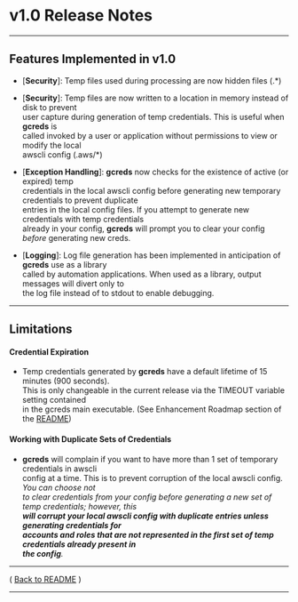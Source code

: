 # v1.0 Release Notes
* * * 

## Features Implemented in v1.0

* [**Security**]: Temp files used during processing are now hidden files (.*)

* [**Security**]: Temp files are now written to a location in memory instead of disk to prevent  
user capture during generation of temp credentials. This is useful when **gcreds** is  
called invoked by a user or application without permissions to view or modify the local  
awscli config (.aws/*)

* [**Exception Handling**]: **gcreds** now checks for the existence of active (or expired) temp  
credentials in the local awscli config before generating new temporary credentials to prevent duplicate  
entries in the local config files.  If you attempt to generate new credentials with temp credentials  
already in your config, **gcreds** will prompt you to clear your config _before_ generating new creds.

* [**Logging**]: Log file generation has been implemented in anticipation of **gcreds** use as a library  
called by automation applications.  When used as a library, output messages will divert only to  
the log file instead of to stdout to enable debugging.

* * *

## Limitations

#### Credential Expiration

* Temp credentials generated by **gcreds** have a default lifetime of 15 minutes (900 seconds).  
This is only changeable in the current release via the TIMEOUT variable setting contained  
in the gcreds main executable.  (See Enhancement Roadmap section of the [README](../README.md))

#### Working with Duplicate Sets of Credentials

* **gcreds** will complain if you want to have more than 1 set of temporary credentials in awscli  
config at a time. This is to prevent corruption of the local awscli config.  _You can choose not  
to clear credentials from your config before generating a new set of temp credentials; however, this  
**will corrupt your local awscli config with duplicate entries unless generating credentials for  
accounts and roles that are not represented in the first set of temp credentials already present in  
the config**._

* * *

( [Back to README](../README.md) )


* * *